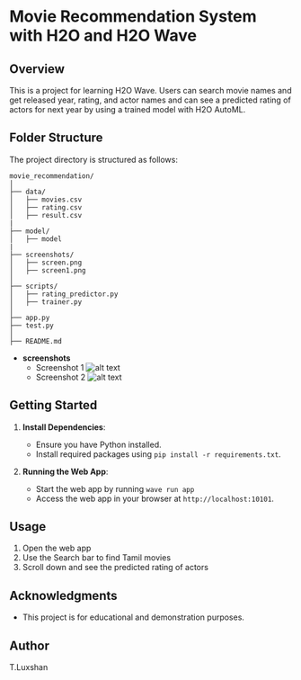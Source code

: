 # Movie Recommendation System with H2O and H2O Wave

## Overview

This is a project for learning H2O Wave. Users can search movie names and get released year, rating, and actor names and can see a predicted rating of actors for next year by using a trained model with H2O AutoML. 

## Folder Structure

The project directory is structured as follows:

```
movie_recommendation/
│
├── data/
│   ├── movies.csv
│   ├── rating.csv
│   ├── result.csv
|
├── model/
│   ├── model
|
├── screenshots/
│   ├── screen.png
│   ├── screen1.png
│
├── scripts/
│   ├── rating_predictor.py
│   ├── trainer.py
│
├── app.py
├── test.py
│
├── README.md
```

- **screenshots**
  - Screenshot 1
![alt text](https://raw.githubusercontent.com/Luxshan2000/movie_recommendation_project/main/screenshots/screen.png)
  - Screenshot 2
![alt text](https://raw.githubusercontent.com/Luxshan2000/movie_recommendation_project/main/screenshots/screen2.png)

## Getting Started

1. **Install Dependencies**:
   - Ensure you have Python installed.
   - Install required packages using `pip install -r requirements.txt`.


3. **Running the Web App**:
   - Start the web app by running `wave run app` 
   - Access the web app in your browser at `http://localhost:10101`.

## Usage

1. Open the web app
2. Use the Search bar to find Tamil movies
3. Scroll down and see the predicted rating of actors

## Acknowledgments

- This project is for educational and demonstration purposes.


## Author

T.Luxshan

